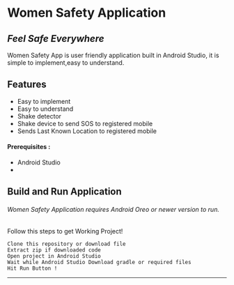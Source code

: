 # Women Safety Application
## _Feel Safe Everywhere_


Women Safety App is user friendly application built in Android Studio,
it is simple to implement,easy to understand.

## Features

- Easy to implement
- Easy to understand
- Shake detector
- Shake device to send SOS to registered mobile
- Sends Last Known Location to registered mobile

#### Prerequisites :
- Android Studio
- 
## Build and Run Application

###### Women Safety Application requires Android Oreo or newer version to run.
Follow this steps to get Working Project!
```
Clone this repository or download file
Extract zip if downloaded code
Open project in Android Studio
Wait while Android Studio Download gradle or required files
Hit Run Button !
```

-----------



   
